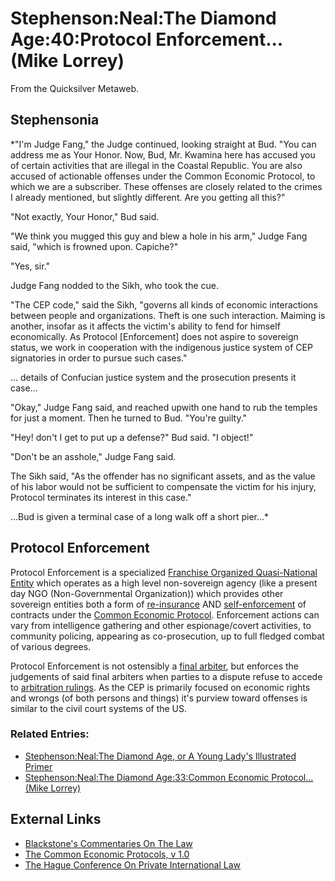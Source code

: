 
# Stephenson:Neal:The Diamond Age:40:Protocol Enforcement...(Mike Lorrey)

From the Quicksilver Metaweb.


## Stephensonia


*"I'm Judge Fang," the Judge continued, looking straight at Bud. "You can address me as Your Honor. Now, Bud, Mr. Kwamina here has accused you of certain activities that are illegal in the Coastal Republic. You are also accused of actionable offenses under the Common Economic Protocol, to which we are a subscriber. These offenses are closely related to the crimes I already mentioned, but slightly different. Are you getting all this?"

"Not exactly, Your Honor," Bud said.

"We think you mugged this guy and blew a hole in his arm," Judge Fang said, "which is frowned upon. Capiche?"

"Yes, sir."

Judge Fang nodded to the Sikh, who took the cue.

"The CEP code," said the Sikh, "governs all kinds of economic interactions between people and organizations. Theft is one such interaction. Maiming is another, insofar as it affects the victim's ability to fend for himself economically. As Protocol [Enforcement] does not aspire to sovereign status, we work in cooperation with the indigenous justice system of CEP signatories in order to pursue such cases."

... details of Confucian justice system and the prosecution presents it case...

"Okay," Judge Fang said, and reached upwith one hand to rub the temples for just a moment. Then he turned to Bud. "You're guilty."

"Hey! don't I get to put up a defense?" Bud said. "I object!"

"Don't be an asshole," Judge Fang said.

The Sikh said, "As the offender has no significant assets, and as the value of his labor would not be sufficient to compensate the victim for his injury, Protocol terminates its interest in this case."

...Bud is given a terminal case of a long walk off a short pier...*

## Protocol Enforcement


Protocol Enforcement is a specialized [Franchise Organized Quasi-National Entity](/foqne) which operates as a high level non-sovereign agency (like a present day NGO (Non-Governmental Organization)) which provides other sovereign entities both a form of [re-insurance](/re-insurance) AND [self-enforcement](/self-enforcement) of contracts under the [Common Economic Protocol](/common-economic-protocol). Enforcement actions can vary from intelligence gathering and other espionage/covert activities, to community policing, appearing as co-prosecution, up to full fledged combat of various degrees.

Protocol Enforcement is not ostensibly a [final arbiter](/final-arbiter), but enforces the judgements of said final arbiters when parties to a dispute refuse to accede to [arbitration rulings](/arbitration-rulings). As the CEP is primarily focused on economic rights and wrongs (of both persons and things) it's purview toward offenses is similar to the civil court systems of the US.

### Related Entries:



* [Stephenson:Neal:The Diamond Age, or A Young Lady's Illustrated Primer](/stephenson-neal-the-diamond-age-or-a-young-lady-s-illustrated-primer)
* [Stephenson:Neal:The Diamond Age:33:Common Economic Protocol...(Mike Lorrey)](/stephenson-neal-the-diamond-age-33-common-economic-protocol-mike-lorrey)


## External Links


* [Blackstone's Commentaries On The Law](/http-www-yale-edu-lawweb-avalon-blackstone-blacksto-htm)
* [The Common Economic Protocols, v 1.0](/http-ica-citystateinc-com-library)
* [The Hague Conference On Private International Law](/http-hcch-e-vision-nl-index-en-php)
